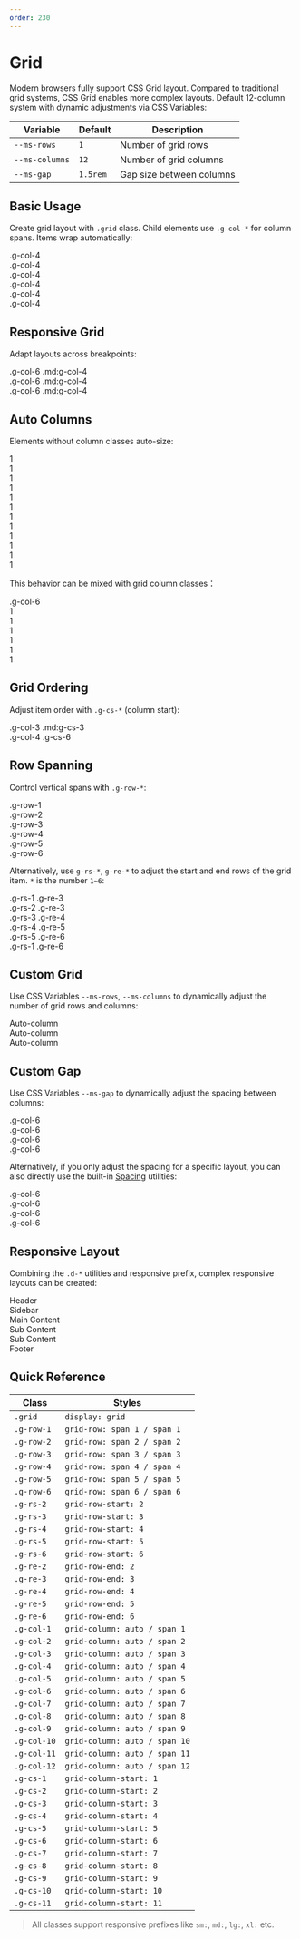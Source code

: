```yaml
---
order: 230
---
```


# Grid

Modern browsers fully support CSS Grid layout. Compared to traditional grid systems, CSS Grid enables more complex layouts. Default 12-column system with dynamic adjustments via CSS Variables:

| Variable       | Default  | Description              |
| -------------- | -------- | ------------------------ |
| `--ms-rows`    | `1`      | Number of grid rows      |
| `--ms-columns` | `12`     | Number of grid columns   |
| `--ms-gap`     | `1.5rem` | Gap size between columns |

## Basic Usage

Create grid layout with `.grid` class. Child elements use `.g-col-*` for column spans. Items wrap automatically:

<Story title="Basic Usage">
<div class="demo-grid grid text-center my-5">
  <div class="g-col-4">.g-col-4</div>
  <div class="g-col-4">.g-col-4</div>
  <div class="g-col-4">.g-col-4</div>
  <div class="g-col-4">.g-col-4</div>
  <div class="g-col-4">.g-col-4</div>
  <div class="g-col-4">.g-col-4</div>
</div>
</Story>

## Responsive Grid

Adapt layouts across breakpoints:

<Story title="Responsive Grid">
<div class="demo-grid grid text-center my-5">
  <div class="g-col-6 md:g-col-4">.g-col-6 .md:g-col-4</div>
  <div class="g-col-6 md:g-col-4">.g-col-6 .md:g-col-4</div>
  <div class="g-col-6 md:g-col-4">.g-col-6 .md:g-col-4</div>
</div>
</Story>

## Auto Columns

Elements without column classes auto-size:

<Story title="Auto Columns">
<div class="demo-grid grid text-center my-5">
  <div>1</div>
  <div>1</div>
  <div>1</div>
  <div>1</div>
  <div>1</div>
  <div>1</div>
  <div>1</div>
  <div>1</div>
  <div>1</div>
  <div>1</div>
  <div>1</div>
  <div>1</div>
</div>
</Story>

This behavior can be mixed with grid column classes：

<Story title="Mixed Auto Columns">
<div class="demo-grid grid text-center my-5">
  <div class="g-col-6">.g-col-6</div>
  <div>1</div>
  <div>1</div>
  <div>1</div>
  <div>1</div>
  <div>1</div>
  <div>1</div>
</div>
</Story>

## Grid Ordering

Adjust item order with `.g-cs-*` (column start):

<Story title="Grid Ordering">
<div class="demo-grid grid text-center my-5">
  <div class="g-col-3 md:g-cs-3">.g-col-3 .md:g-cs-3</div>
  <div class="g-col-4 g-cs-6">.g-col-4 .g-cs-6</div>
</div>
</Story>

## Row Spanning

Control vertical spans with `.g-row-*`:

<Story title="Row Spanning">
<div class="demo-grid grid my-5">
  <div class="g-col-2 g-row-1">.g-row-1</div>
  <div class="g-col-2 g-row-2">.g-row-2</div>
  <div class="g-col-2 g-row-3">.g-row-3</div>
  <div class="g-col-2 g-row-4">.g-row-4</div>
  <div class="g-col-2 g-row-5">.g-row-5</div>
  <div class="g-col-2 g-row-6">.g-row-6</div>
</div>
</Story>

Alternatively, use `g-rs-*`, `g-re-*` to adjust the start and end rows of the grid item. `*` is the number `1~6`:

<Story title="Custom row spanning">
<div class="demo-grid grid my-5">
  <div class="g-col-2 g-rs-1 g-re-2">.g-rs-1 .g-re-3</div>
  <div class="g-col-2 g-cs-3 g-rs-2 g-re-3">.g-rs-2 .g-re-3</div>
  <div class="g-col-2 g-cs-5 g-rs-3 g-re-4">.g-rs-3 .g-re-4</div>
  <div class="g-col-2 g-cs-7 g-rs-4 g-re-5">.g-rs-4 .g-re-5</div>
  <div class="g-col-2 g-cs-9 g-rs-5 g-re-6">.g-rs-5 .g-re-6</div>
  <div class="g-col-2 g-cs-11 g-rs-1 g-re-6">.g-rs-1 .g-re-6</div>
</div>
</Story>

## Custom Grid

Use CSS Variables `--ms-rows`, `--ms-columns` to dynamically adjust the number of grid rows and columns:

<Story title="Custom Grid">
<div class="demo-grid grid text-center my-5" style="--ms-rows: 3; --ms-columns: 3;">
  <div>Auto-column</div>
  <div class="g-cs-2 g-rs-2" style="grid-row: 2">Auto-column</div>
  <div class="g-cs-3 g-rs-3" style="grid-row: 3">Auto-column</div>
</div>
</Story>

## Custom Gap

Use CSS Variables `--ms-gap` to dynamically adjust the spacing between columns:

<Story title="Custom Gap">
<div class="demo-grid grid text-center my-5" style="--ms-gap: .5rem 1rem;">
  <div class="g-col-6">.g-col-6</div>
  <div class="g-col-6">.g-col-6</div>

  <div class="g-col-6">.g-col-6</div>
  <div class="g-col-6">.g-col-6</div>
</div>
</Story>

Alternatively, if you only adjust the spacing for a specific layout, you can also directly use the built-in [Spacing](../utilities/spacing.md) utilities:

<Story title="Custom Gap">
<div class="demo-grid grid text-center row-gap-2 column-gap-0 my-5">
  <div class="g-col-6">.g-col-6</div>
  <div class="g-col-6">.g-col-6</div>

  <div class="g-col-6">.g-col-6</div>
  <div class="g-col-6">.g-col-6</div>
</div>
</Story>

## Responsive Layout

Combining the `.d-*` utilities and responsive prefix, complex responsive layouts can be created:

<Story title="复杂混合布局">
<div class="demo-grid grid row-gap-2 text-center my-5">
  <div class="g-col-12">
    Header
  </div>
  <div class="g-col-4 g-row-2 d-none md:d-block">
    Sidebar
  </div>
  <div class="g-col-12 md:g-col-8">
    Main Content
  </div>
  <div class="g-col-6 md:g-col-4">
    Sub Content
  </div>
  <div class="g-col-6 md:g-col-4">
    Sub Content
  </div>
  <div class="g-col-12">
    Footer
  </div>
</div>
</Story>

## Quick Reference

| Class       | Styles                        |
| ----------- | ----------------------------- |
| `.grid`     | `display: grid`               |
| `.g-row-1`  | `grid-row: span 1 / span 1`   |
| `.g-row-2`  | `grid-row: span 2 / span 2`   |
| `.g-row-3`  | `grid-row: span 3 / span 3`   |
| `.g-row-4`  | `grid-row: span 4 / span 4`   |
| `.g-row-5`  | `grid-row: span 5 / span 5`   |
| `.g-row-6`  | `grid-row: span 6 / span 6`   |
| `.g-rs-2`   | `grid-row-start: 2`           |
| `.g-rs-3`   | `grid-row-start: 3`           |
| `.g-rs-4`   | `grid-row-start: 4`           |
| `.g-rs-5`   | `grid-row-start: 5`           |
| `.g-rs-6`   | `grid-row-start: 6`           |
| `.g-re-2`   | `grid-row-end: 2`             |
| `.g-re-3`   | `grid-row-end: 3`             |
| `.g-re-4`   | `grid-row-end: 4`             |
| `.g-re-5`   | `grid-row-end: 5`             |
| `.g-re-6`   | `grid-row-end: 6`             |
| `.g-col-1`  | `grid-column: auto / span 1`  |
| `.g-col-2`  | `grid-column: auto / span 2`  |
| `.g-col-3`  | `grid-column: auto / span 3`  |
| `.g-col-4`  | `grid-column: auto / span 4`  |
| `.g-col-5`  | `grid-column: auto / span 5`  |
| `.g-col-6`  | `grid-column: auto / span 6`  |
| `.g-col-7`  | `grid-column: auto / span 7`  |
| `.g-col-8`  | `grid-column: auto / span 8`  |
| `.g-col-9`  | `grid-column: auto / span 9`  |
| `.g-col-10` | `grid-column: auto / span 10` |
| `.g-col-11` | `grid-column: auto / span 11` |
| `.g-col-12` | `grid-column: auto / span 12` |
| `.g-cs-1`   | `grid-column-start: 1`        |
| `.g-cs-2`   | `grid-column-start: 2`        |
| `.g-cs-3`   | `grid-column-start: 3`        |
| `.g-cs-4`   | `grid-column-start: 4`        |
| `.g-cs-5`   | `grid-column-start: 5`        |
| `.g-cs-6`   | `grid-column-start: 6`        |
| `.g-cs-7`   | `grid-column-start: 7`        |
| `.g-cs-8`   | `grid-column-start: 8`        |
| `.g-cs-9`   | `grid-column-start: 9`        |
| `.g-cs-10`  | `grid-column-start: 10`       |
| `.g-cs-11`  | `grid-column-start: 11`       |

> All classes support responsive prefixes like `sm:`, `md:`, `lg:`, `xl:` etc.
